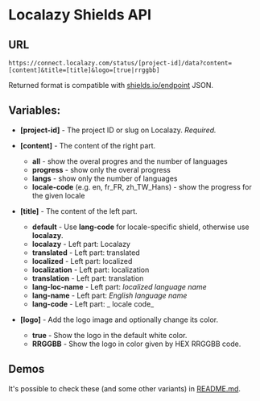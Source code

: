 # Localazy Shields API

## URL

`https://connect.localazy.com/status/[project-id]/data?content=[content]&title=[title]&logo=[true|rrggbb]`

Returned format is compatible with [shields.io/endpoint](https://shields.io/endpoint) JSON.


## Variables:

- **[project-id]** - The project ID or slug on Localazy. _Required._

- **[content]** - The content of the right part. 
  - **all** - show the overal progres and the number of languages
  - **progress** - show only the overal progress
  - **langs** - show only the number of languages
  - **locale-code** (e.g. en, fr_FR, zh_TW_Hans) - show the progress for the given locale

- **[title]** - The content of the left part.
  - **default** - Use **lang-code** for locale-specific shield, otherwise use **localazy**.
  - **localazy** - Left part: Localazy
  - **translated** - Left part: translated
  - **localized** - Left part: localized
  - **localization** - Left part: localization
  - **translation** - Left part: translation
  - **lang-loc-name** - Left part: _localized language name_
  - **lang-name** - Left part: _English language name_
  - **lang-code** - Left part: _ locale code_
  
- **[logo]** - Add the logo image and optionally change its color.
  - **true** - Show the logo in the default white color.
  - **RRGGBB** - Show the logo in color given by HEX RRGGBB code.
  
  
## Demos

It's possible to check these (and some other variants) in [README.md](README.md).




